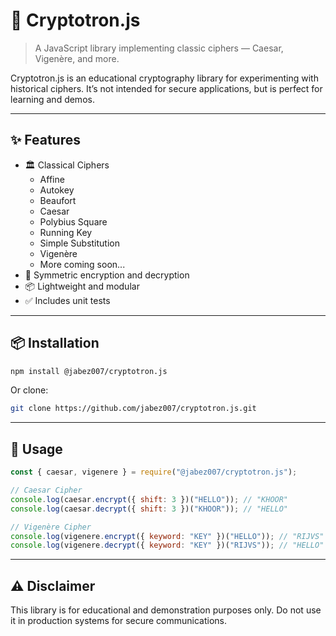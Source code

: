# 🔐 Cryptotron.js

> A JavaScript library implementing classic ciphers — Caesar, Vigenère, and more.

Cryptotron.js is an educational cryptography library for experimenting with historical ciphers.
It’s not intended for secure applications, but is perfect for learning and demos.

---

## ✨ Features

- 🏛️ Classical Ciphers
  - Affine
  - Autokey
  - Beaufort
  - Caesar
  - Polybius Square
  - Running Key
  - Simple Substitution
  - Vigenère
  - More coming soon...
- 🔁 Symmetric encryption and decryption
- 📦 Lightweight and modular
- ✅ Includes unit tests

---

## 📦 Installation

```bash
npm install @jabez007/cryptotron.js
```

Or clone:

```bash
git clone https://github.com/jabez007/cryptotron.js.git
```

---

## 🚀 Usage

```js
const { caesar, vigenere } = require("@jabez007/cryptotron.js");

// Caesar Cipher
console.log(caesar.encrypt({ shift: 3 })("HELLO")); // "KHOOR"
console.log(caesar.decrypt({ shift: 3 })("KHOOR")); // "HELLO"

// Vigenère Cipher
console.log(vigenere.encrypt({ keyword: "KEY" })("HELLO")); // "RIJVS"
console.log(vigenere.decrypt({ keyword: "KEY" })("RIJVS")); // "HELLO"
```

---

## ⚠️ Disclaimer

This library is for educational and demonstration purposes only.
Do not use it in production systems for secure communications.
